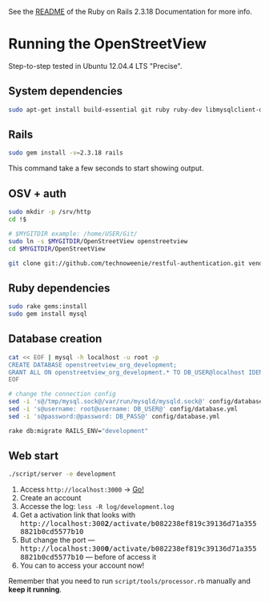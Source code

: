 See the [README](http://rails.documentation.codyrobbins.com/2.3.18/) of the Ruby on Rails 2.3.18 Documentation for more info.

# Running the OpenStreetView

Step-to-step tested in Ubuntu 12.04.4 LTS "Precise".

## System dependencies
```bash
sudo apt-get install build-essential git ruby ruby-dev libmysqlclient-dev mysql-server imagemagick
```

## Rails
```bash
sudo gem install -v=2.3.18 rails
```
This command take a few seconds to start showing output.

## OSV + auth
```bash
sudo mkdir -p /srv/http
cd !$

# $MYGITDIR example: /home/USER/Git/
sudo ln -s $MYGITDIR/OpenStreetView openstreetview
cd $MYGITDIR/OpenStreetView

git clone git://github.com/technoweenie/restful-authentication.git vendor/plugins/restful_authentication
```

## Ruby dependencies
```bash
sudo rake gems:install
sudo gem install mysql
```

## Database creation
```bash
cat << EOF | mysql -h localhost -u root -p
CREATE DATABASE openstreetview_org_development;
GRANT ALL ON openstreetview_org_development.* TO DB_USER@localhost IDENTIFIED BY 'DB_PASS';
EOF

# change the connection config
sed -i 's@/tmp/mysql.sock@/var/run/mysqld/mysqld.sock@' config/database.yml
sed -i 's@username: root@username: DB_USER@' config/database.yml
sed -i 's@password:@password: DB_PASS@' config/database.yml

rake db:migrate RAILS_ENV="development"
```

## Web start
```bash
./script/server -e development
```

1. Access `http://localhost:3000` → [Go!](http://localhost:3000)
1. Create an account
1. Accesse the log: `less -R log/development.log`
1. Get a activation link that looks with <tt>http://localhost:300<b>2</b>/activate/b082238ef819c39136d71a3558821b0cd5577b10</tt>
1. But change the port — <tt>http://localhost:300<b>0</b>/activate/b082238ef819c39136d71a3558821b0cd5577b10</tt> — before of access it
1. You can to access your account now!

Remember that you need to run `script/tools/processor.rb` manually and **keep it running**.

